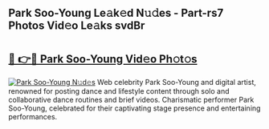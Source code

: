 ## Park Soo-Young Le𝚊k𝚎d N𝚞𝚍es - Part-rs7 Photos Vid𝚎o Le𝚊ks svdBr

# <h2><a href="http://fbeboi.evod.top/?m=Park+Soo-Young">🔗 👉🔴 Park Soo-Young Vid𝚎o Ph𝚘t𝚘s</a></h2>

[![Park Soo-Young N𝚞d𝚎s](https://i.imgur.com/8V9OHl7.gif)](http://fbeboi.evod.top/?m=Park+Soo-Young)
Web celebrity Park Soo-Young and digital artist, renowned for posting dance and lifestyle content through solo and collaborative dance routines and brief videos. Charismatic performer Park Soo-Young, celebrated for their captivating stage presence and entertaining performances. 
